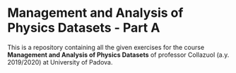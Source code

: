 # Management and Analysis of Physics Datasets - Part A

This is a repository containing all the given exercises for the course **Management and Analysis of Physics Datasets** of professor Collazuol (a.y. 2019/2020) at University of Padova.
